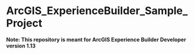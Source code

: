# ArcGIS_ExperienceBuilder_Sample_Project

**Note: This repository is meant for ArcGIS Experience Builder Developer version 1.13**
